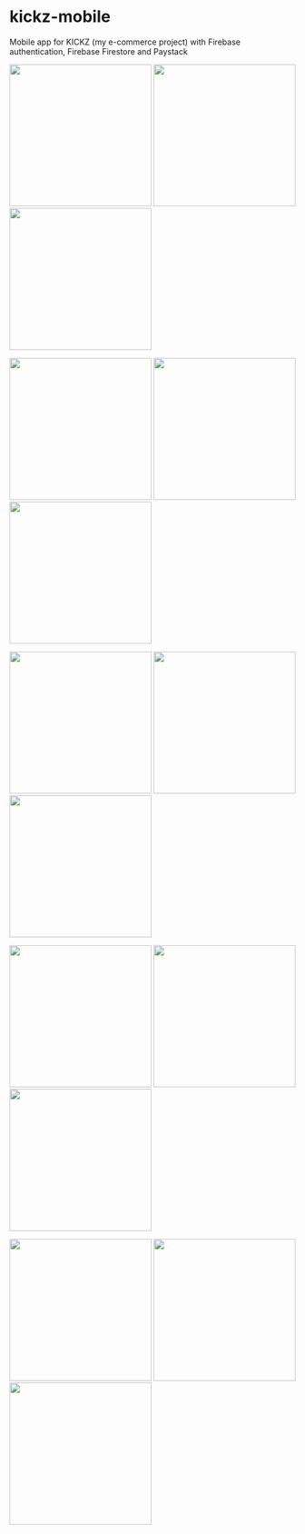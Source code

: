 # kickz-mobile

Mobile app for KICKZ (my e-commerce project) with Firebase authentication, Firebase Firestore and Paystack

<p float="left">
  <img src="https://raw.githubusercontent.com/dayojiboye/kickz-mobile /master/screenshots/shot1.png" width="250" />
  <img src="https://raw.githubusercontent.com/dayojiboye/kickz-mobile /master/screenshots/shot2.png" width="250" />
  <img src="https://raw.githubusercontent.com/dayojiboye/kickz-mobile /master/screenshots/shot3.png" width="250" />
</p>
<p float="left">
  <img src="https://raw.githubusercontent.com/dayojiboye/kickz-mobile /master/screenshots/shot4.png" width="250" />
  <img src="https://raw.githubusercontent.com/dayojiboye/kickz-mobile /master/screenshots/shot5.png" width="250" />
  <img src="https://raw.githubusercontent.com/dayojiboye/kickz-mobile /master/screenshots/shot6.png" width="250" />
</p>
<p float="left">
  <img src="https://raw.githubusercontent.com/dayojiboye/kickz-mobile /master/screenshots/shot7.png" width="250" />
  <img src="https://raw.githubusercontent.com/dayojiboye/kickz-mobile /master/screenshots/shot15.png" width="250" />
  <img src="https://raw.githubusercontent.com/dayojiboye/kickz-mobile /master/screenshots/shot8.png" width="250" />
</p>
<p float="left">
  <img src="https://raw.githubusercontent.com/dayojiboye/kickz-mobile /master/screenshots/shot9.png" width="250" />
  <img src="https://raw.githubusercontent.com/dayojiboye/kickz-mobile /master/screenshots/shot10.png" width="250" />
  <img src="https://raw.githubusercontent.com/dayojiboye/kickz-mobile /master/screenshots/shot11.png" width="250" />
</p>
<p float="left">
  <img src="https://raw.githubusercontent.com/dayojiboye/kickz-mobile /master/screenshots/shot12.png" width="250" />
  <img src="https://raw.githubusercontent.com/dayojiboye/kickz-mobile /master/screenshots/shot13.png" width="250" />
  <img src="https://raw.githubusercontent.com/dayojiboye/kickz-mobile /master/screenshots/shot14.png" width="250" />
</p>
